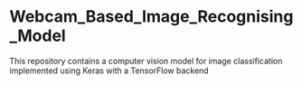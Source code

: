 # Webcam_Based_Image_Recognising_Model
This repository contains a computer vision model for image classification implemented using Keras with a TensorFlow backend
